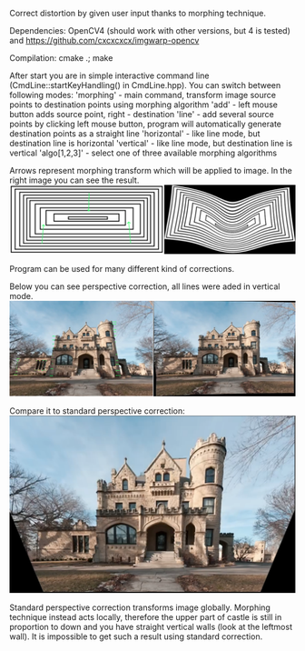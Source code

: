 Correct distortion by given user input thanks to morphing technique.

Dependencies:
OpenCV4 (should work with other versions, but 4 is tested)
and https://github.com/cxcxcxcx/imgwarp-opencv

Compilation:
cmake .; make

After start you are in simple interactive command line (CmdLine::startKeyHandling() in CmdLine.hpp). You can switch between following modes:
'morphing' - main command, transform image source points to destination points using morphing algorithm
'add' - left mouse button adds source point, right - destination
'line' - add several source points by clicking left mouse button, program will automatically generate destination points as a straight line
'horizontal' - like line mode, but destination line is horizontal
'vertical' - like line mode, but destination line is vertical
'algo[1,2,3]' - select one of three available morphing algorithms


Arrows represent morphing transform which will be applied to image. In the right image you can see the result.
![alt text](./doc/doc_lines.png)

Program can be used for many different kind of corrections.

Below you can see perspective correction, all lines were aded in vertical mode.
![alt text](./doc/doc_castle.png)

Compare it to standard perspective correction:
![alt text](./doc/doc_perspective.png)

Standard perspective correction transforms image globally. Morphing technique instead acts locally, therefore the upper part of castle is still in proportion to down and you have straight vertical walls (look at the leftmost wall). It is impossible to get such a result using standard correction.


